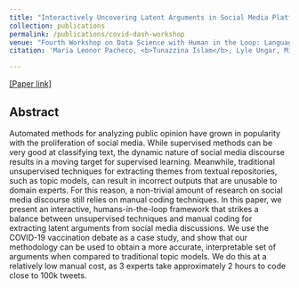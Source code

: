 ```yaml
---
title: "Interactively Uncovering Latent Arguments in Social Media Platforms: A Case Study on the Covid-19 Vaccine Debate"
collection: publications
permalink: /publications/covid-dash-workshop
venue: "Fourth Workshop on Data Science with Human in the Loop: Language Advances ([DaSH @EMNLP 2022](https://www.dashworkshops.org/emnlp-2022/program)"
citation: 'Maria Leonor Pacheco, <b>Tunazzina Islam</b>, Lyle Ungar, Ming Yin, Dan Goldwasser. Proceedings of the Fourth Workshop on Data Science with Human in the Loop: Language Advances.'

---
```

[[Paper link]](https://aclanthology.org/2022.dash-1.13.pdf)

## Abstract
Automated methods for analyzing public opinion have grown in popularity with the proliferation of social media. While supervised methods can be very good at classifying text, the dynamic nature of social media discourse results in a moving target for supervised learning. Meanwhile, traditional unsupervised techniques for extracting themes from textual repositories, such as topic models, can result in incorrect outputs that are unusable to domain experts. For this reason, a non-trivial amount of research on social media discourse still relies on manual coding techniques. In this paper, we present an interactive, humans-in-the-loop framework that strikes a balance between unsupervised techniques and manual coding for extracting latent arguments from social media discussions. We use the COVID-19 vaccination debate as a case study, and show that our methodology can be used to obtain a more accurate, interpretable set of arguments when compared to traditional topic models. We do this at a relatively low manual cost, as 3 experts take approximately 2 hours to code close to 100k tweets.
